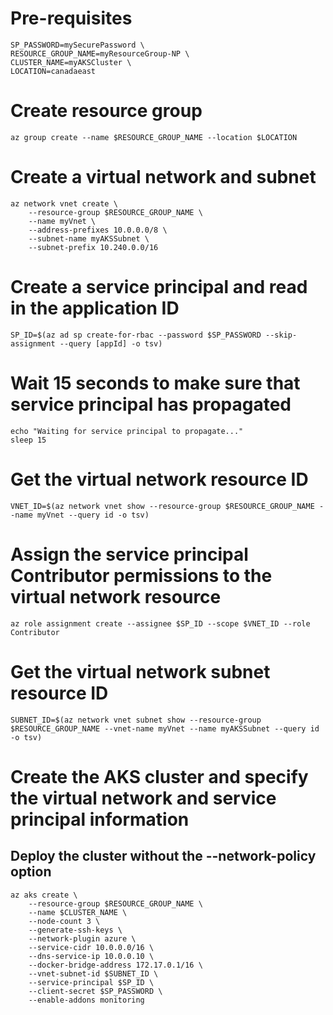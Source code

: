 # Pre-requisites
```
SP_PASSWORD=mySecurePassword \
RESOURCE_GROUP_NAME=myResourceGroup-NP \
CLUSTER_NAME=myAKSCluster \
LOCATION=canadaeast
```

# Create resource group
```
az group create --name $RESOURCE_GROUP_NAME --location $LOCATION
```

# Create a virtual network and subnet
```
az network vnet create \
    --resource-group $RESOURCE_GROUP_NAME \
    --name myVnet \
    --address-prefixes 10.0.0.0/8 \
    --subnet-name myAKSSubnet \
    --subnet-prefix 10.240.0.0/16
```

# Create a service principal and read in the application ID
```
SP_ID=$(az ad sp create-for-rbac --password $SP_PASSWORD --skip-assignment --query [appId] -o tsv)
```

# Wait 15 seconds to make sure that service principal has propagated
```
echo "Waiting for service principal to propagate..."
sleep 15
```

# Get the virtual network resource ID
```
VNET_ID=$(az network vnet show --resource-group $RESOURCE_GROUP_NAME --name myVnet --query id -o tsv)
```

# Assign the service principal Contributor permissions to the virtual network resource
```
az role assignment create --assignee $SP_ID --scope $VNET_ID --role Contributor
```

# Get the virtual network subnet resource ID
```
SUBNET_ID=$(az network vnet subnet show --resource-group $RESOURCE_GROUP_NAME --vnet-name myVnet --name myAKSSubnet --query id -o tsv)
```

# Create the AKS cluster and specify the virtual network and service principal information
## Deploy the cluster without the --network-policy option
```
az aks create \
    --resource-group $RESOURCE_GROUP_NAME \
    --name $CLUSTER_NAME \
    --node-count 3 \
    --generate-ssh-keys \
    --network-plugin azure \
    --service-cidr 10.0.0.0/16 \
    --dns-service-ip 10.0.0.10 \
    --docker-bridge-address 172.17.0.1/16 \
    --vnet-subnet-id $SUBNET_ID \
    --service-principal $SP_ID \
    --client-secret $SP_PASSWORD \
    --enable-addons monitoring 
```